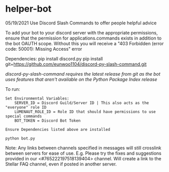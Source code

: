 # helper-bot
05/19/2021
Use Discord Slash Commands to offer people helpful advice

To add your bot to your discord server with the appropriate permissions, ensure that the permission for applications.commands exists in addition to the bot OAUTH scope. Without this you will receive a "403 Forbidden (error code: 50001): Missing Access" error

Dependencies: 
pip install discord.py
pip install git+https://github.com/eunwoo1104/discord-py-slash-command.git 

*discord-py-slash-command requires the latest release from git as the bot uses features that aren't available on the Python Package Index release*

To run: 

    Set Environmental Variables:
        SERVER_ID = Discord Guild/Server ID | This also acts as the "everyone" role ID
        LUMENAUT_ROLE_ID = Role ID that should have permissions to use special commands
        BOT_TOKEN = Discord Bot Token 
    
    Ensure Dependencies listed above are installed

    python bot.py



Note:
    Any links between channels specified in messages will still crosslink between servers for ease of use. 
    E.g. Please try the fixes and suggestions provided in our <#765222197518139404> channel. Will create a link to the Stellar FAQ channel, even if posted in another server. 